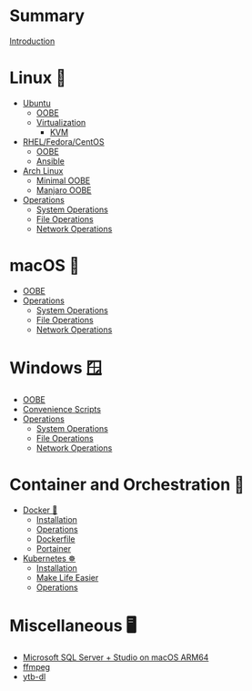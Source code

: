 # Summary

[Introduction](README.md)

# Linux 🐧

- [Ubuntu]()
  - [OOBE](linux/ubuntu/oobe.md)
  - [Virtualization]()
    - [KVM](linux/ubuntu/virt/type-1-vm.md)
- [RHEL/Fedora/CentOS]()
  - [OOBE](linux/fedora/oobe.md)
  - [Ansible](linux/fedora/ansible.md)
- [Arch Linux]()
  - [Minimal OOBE](linux/arch/minimal-oobe.md)
  - [Manjaro OOBE](linux/arch/manjaro-oobe.md)
- [Operations]()
  - [System Operations](linux/sys-ops.md)
  - [File Operations](linux/file-ops.md)
  - [Network Operations](linux/net-ops.md)

# macOS 🍎

- [OOBE](macos/oobe.md)
- [Operations]()
  - [System Operations](macos/sys-ops.md)
  - [File Operations](macos/file-ops.md)
  - [Network Operations](macos/net-ops.md)

# Windows 🪟

- [OOBE](windows/oobe.md)
- [Convenience Scripts](windows/scripts.md)
- [Operations]()
  - [System Operations](windows/sys-ops.md)
  - [File Operations](windows/file-ops.md)
  - [Network Operations](windows/net-ops.md)

# Container and Orchestration 🚢

- [Docker 🐋](container/docker/index.md)
  - [Installation](container/docker/install.md)
  - [Operations](container/docker/operations.md)
  - [Dockerfile](container/docker/Dockerfile.md)
  - [Portainer](container/docker/portainer.md)
- [Kubernetes ☸️](container/k8s/index.md)
  - [Installation](container/k8s/install.md)
  - [Make Life Easier](container/k8s/helpers.md)
  - [Operations](container/k8s/operations.md)

# Miscellaneous 🖥️

- [Microsoft SQL Server + Studio on macOS ARM64](misc/mssql-macos-arm64.md)
- [ffmpeg](misc/ffmpeg.md)
- [ytb-dl](misc/ytb-dl.md)
